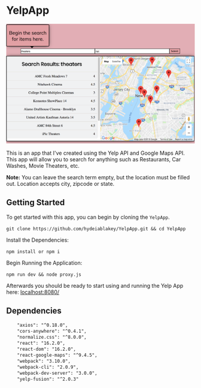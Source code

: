 YelpApp
=======

![alt text](https://github.com/hydeiablakey/YelpApp/blob/test-branch/img/yelp_updated_demo.png)

This is an app that I've created using the Yelp API and Google Maps API. This app will allow you to search for
anything such as Restaurants, Car Washes, Movie Theaters, etc.

**Note:** You can leave the search term empty, but the location must be filled out. Location accepts city, zipcode
or state. 

Getting Started
-----
To get started with this app, you can begin by cloning the `YelpApp`.
```
git clone https://github.com/hydeiablakey/YelpApp.git && cd YelpApp
```
Install the Dependencies:
```
npm install or npm i
```
Begin Running the Application:
```
npm run dev && node proxy.js 
```

Afterwards you should be ready to start using and running the Yelp App here: [localhost:8080/](http://localhost:8080/)

Dependencies 
-----
```
    "axios": "^0.18.0",
    "cors-anywhere": "^0.4.1",
    "normalize.css": "^8.0.0",
    "react": "16.2.0",
    "react-dom": "16.2.0",
    "react-google-maps": "^9.4.5",
    "webpack": "3.10.0",
    "webpack-cli": "2.0.9",
    "webpack-dev-server": "3.0.0",
    "yelp-fusion": "^2.0.3"

```

